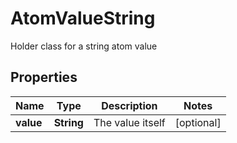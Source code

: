 

# AtomValueString

Holder class for a string atom value

## Properties

Name | Type | Description | Notes
------------ | ------------- | ------------- | -------------
**value** | **String** | The value itself |  [optional]



